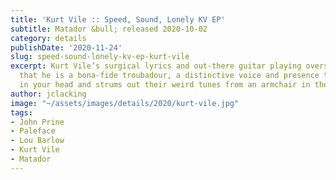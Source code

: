 ```yaml
---
title: 'Kurt Vile :: Speed, Sound, Lonely KV EP'
subtitle: Matador &bull; released 2020-10-02
category: details
publishDate: '2020-11-24'
slug: speed-sound-lonely-kv-ep-kurt-vile
excerpt: Kurt Vile’s surgical lyrics and out-there guitar playing overshadow the fact
  that he is a bona-fide troubadour, a distinctive voice and presence that hangs out
  in your head and strums out their weird tunes from an armchair in the corner.
author: jclacking
image: "~/assets/images/details/2020/kurt-vile.jpg"
tags:
- John Prine
- Paleface
- Lou Barlow
- Kurt Vile
- Matador
---
```


